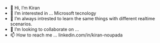 - 👋 Hi, I’m Kiran
- 👀 I’m interested in ... Microsoft tecnology
- 🌱 I’m always intrested to learn the same things with different realtime scenarios.
- 💞️ I’m looking to collaborate on ...
- 📫 How to reach me ... linkedin.com/in/kiran-noupada

<!---
npdkiran/npdkiran is a ✨ special ✨ repository because its `README.md` (this file) appears on your GitHub profile.
You can click the Preview link to take a look at your changes.
--->
